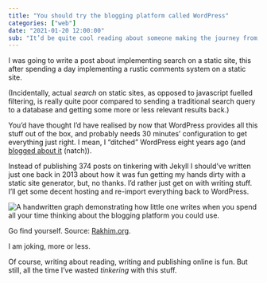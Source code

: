 ```yaml
---
title: "You should try the blogging platform called WordPress"
categories: ["web"]
date: "2021-01-20 12:00:00"
sub: "It’d be quite cool reading about someone making the journey from, say, Gatsby, to the exciting blogging platform known as WordPress. Better still, it’d be good writing something that wasn’t about making a static site do all the things that WordPress does without any effort."
---
```



I was going to write a post about implementing search on a static site, this after spending a day implementing a rustic comments system on a static site.

(Incidentally, actual _search_ on static sites, as opposed to javascript fuelled filtering, is really quite poor compared to sending a traditional search query to a database and getting some more or less relevant results back.)

You’d have thought I’d have realised by now that WordPress provides all this stuff out of the box, and probably needs 30 minutes’ configuration to get everything just right. I mean, I “ditched” WordPress eight years ago (and [blogged about it](/paternoster/posts/moving-from-wordpress-to-jekyll/) (natch)).

Instead of publishing 374 posts on tinkering with Jekyll I should’ve written just one back in 2013 about how it was fun getting my hands dirty with a static site generator, but, no thanks. I’d rather just get on with writing stuff. I’ll get some decent hosting and re-import everything back to WordPress.

![A handwritten graph demonstrating how little one writes when you spend all your time thinking about the blogging platform you could use.](https://thisdaysportion.com/images/blogging.jpg "A handwritten graph demonstrating how little one writes when you spend all your time thinking about the blogging platform you could use.")
<figcaption>Go find yourself. Source: <a href='https://rakhim.org/honestly-undefined/19/'>Rakhim.org</a>.</figcaption>

I am joking, more or less.

Of course, writing about reading, writing and publishing online is fun. But still, all the time I’ve wasted _tinkering_ with this stuff.


